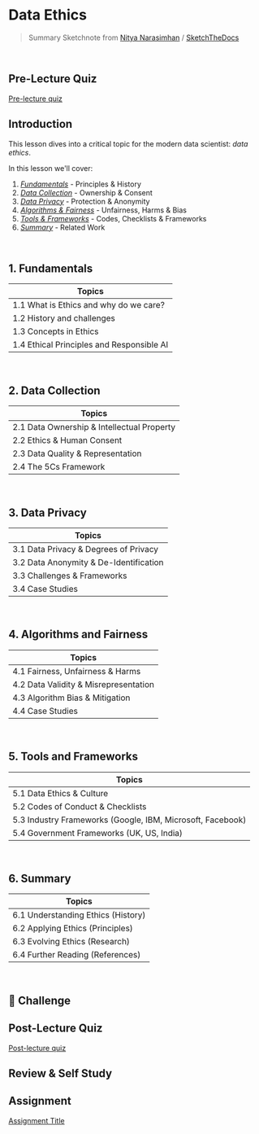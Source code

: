 # Data Ethics

> Summary Sketchnote from [Nitya Narasimhan](https://twitter.com/nitya) / [SketchTheDocs](https://twitter.com/sketchthedocs)

<br/>

## Pre-Lecture Quiz

[Pre-lecture quiz]()

## Introduction

This lesson dives into a critical topic for the modern data scientist: _data ethics_.

In this lesson we'll cover:
 1. _[Fundamentals](#1-fundamentals)_ - Principles & History
 2. _[Data Collection](#2-data-collection)_ - Ownership & Consent
 3. _[Data Privacy](#3-data-privacy)_ - Protection & Anonymity
 4. _[Algorithms & Fairness](#4-algorithms-and-fairness)_ - Unfairness, Harms & Bias 
 5. _[Tools & Frameworks](5-tools-and-frameworks)_ - Codes, Checklists & Frameworks
 6. _[Summary](6-summary)_ - Related Work

<br/>

## 1. Fundamentals

| Topics|
|--|
| 1.1 What is Ethics and why do we care?|
| 1.2 History and challenges |
| 1.3 Concepts in Ethics|
| 1.4 Ethical Principles and Responsible AI|

<br/>

## 2. Data Collection

| Topics|
|--|
| 2.1 Data Ownership & Intellectual Property |
| 2.2 Ethics & Human Consent |
| 2.3 Data Quality & Representation |
| 2.4 The 5Cs Framework |


<br/>

## 3. Data Privacy

| Topics|
|--|
| 3.1 Data Privacy & Degrees of Privacy |
| 3.2 Data Anonymity & De-Identification |
| 3.3 Challenges & Frameworks |
| 3.4 Case Studies |

<br/>

## 4. Algorithms and Fairness

| Topics|
|--|
| 4.1 Fairness, Unfairness & Harms |
| 4.2 Data Validity & Misrepresentation |
| 4.3 Algorithm Bias & Mitigation |
| 4.4 Case Studies |

<br/>

## 5. Tools and Frameworks

| Topics|
|--|
| 5.1 Data Ethics & Culture |
| 5.2 Codes of Conduct & Checklists |
| 5.3 Industry Frameworks (Google, IBM, Microsoft, Facebook) |
| 5.4 Government Frameworks (UK, US, India) |

<br/>

## 6. Summary

| Topics|
|--|
| 6.1 Understanding Ethics (History) |
| 6.2 Applying Ethics (Principles) |
| 6.3 Evolving Ethics (Research) |
| 6.4 Further Reading (References) |


<br/>

## 🚀 Challenge


## Post-Lecture Quiz

[Post-lecture quiz]()


## Review & Self Study


## Assignment

[Assignment Title](assignment.md)
